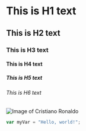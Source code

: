 # This is H1 text
## This is H2 text
### This is H3 text
#### This is H4 text
##### This is H5 text 
###### This is H6 text
![Image of Cristiano Ronaldo](https://assets.architecturaldigest.in/photos/638dc400d8be961106a0cdc1/16:9/w_1600,c_limit/GettyImages-1443064180.jpg)

``` javascript
var myVar = "Hello, world!";
```
